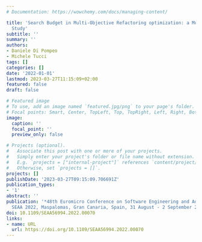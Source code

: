 ```yaml
---
# Documentation: https://wowchemy.com/docs/managing-content/

title: 'Search Budget in Multi-Objective Refactoring optimization: a Model-Based Empirical
  Study'
subtitle: ''
summary: ''
authors:
- Daniele Di Pompeo
- Michele Tucci
tags: []
categories: []
date: '2022-01-01'
lastmod: 2023-03-27T11:15:09+02:00
featured: false
draft: false

# Featured image
# To use, add an image named `featured.jpg/png` to your page's folder.
# Focal points: Smart, Center, TopLeft, Top, TopRight, Left, Right, BottomLeft, Bottom, BottomRight.
image:
  caption: ''
  focal_point: ''
  preview_only: false

# Projects (optional).
#   Associate this post with one or more of your projects.
#   Simply enter your project's folder or file name without extension.
#   E.g. `projects = ["internal-project"]` references `content/project/deep-learning/index.md`.
#   Otherwise, set `projects = []`.
projects: []
publishDate: '2023-03-27T09:15:09.706691Z'
publication_types:
- '1'
abstract: ''
publication: '*48th Euromicro Conference on Software Engineering and Advanced Applications,
  SEAA 2022, Maspalomas, Gran Canaria, Spain, 31 August - 2 September 2022*'
doi: 10.1109/SEAA56994.2022.00070
links:
- name: URL
  url: https://doi.org/10.1109/SEAA56994.2022.00070
---
```

